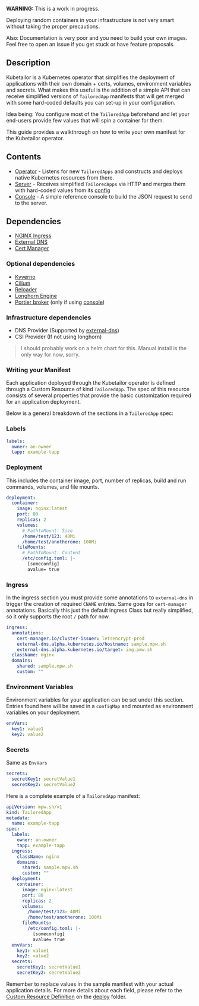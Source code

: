 **WARNING:** This is a work in progress.

Deploying random containers in your infrastructure is not very smart without taking the proper precautions.

Also:
Documentation is very poor and you need to build your own images.
Feel free to open an issue if you get stuck or have feature proposals.

## Description

Kubetailor is a Kubernetes operator that simplifies the deployment of applications with their own domain + certs, volumes, environment variables and secrets.
What makes this useful is the addition of a simple API that can receive simplified versions of `TailoredApp` manifests that will get merged with some hard-coded defaults you can set-up in your configuration.

Idea being:
You configure most of the `TailoredApp` beforehand and let your end-users provide few values that will spin a container for them.

This guide provides a walkthrough on how to write your own manifest for the Kubetailor operator.

## Contents

- [Operator](./crates/operator) - Listens for new `TailoredApps` and constructs and deploys native Kubernetes resources from there.
- [Server](./crates/server) - Receives simplified `TailoredApps` via HTTP and merges them with hard-coded values from its [config](./config/server/conf.yaml)
- [Console](./crates/console) - A simple reference console to build the JSON request to send to the server.

## Dependencies

- [NGINX Ingress](https://github.com/nginxinc/kubernetes-ingress)
- [External DNS](https://github.com/external-secrets/external-secrets)
- [Cert Manager](https://github.com/cert-manager/cert-manager)

### Optional dependencies

- [Kyverno](https://github.com/kyverno/kyverno)
- [Cilium](https://github.com/cilium/cilium)
- [Reloader](https://github.com/stakater/Reloader)
- [Longhorn Engine](https://github.com/longhorn/longhorn-engine)
- [Portier broker](https://github.com/portier/portier-broker) (only if using [console](./crates/console))

### Infrastructure dependencies

- DNS Provider (Supported by [external-dns](https://github.com/kubernetes-sigs/external-dns/#status-of-providers))
- CSI Provider (If not using longhorn)

> I should probably work on a helm chart for this. Manual install is the only way for now, sorry.

### Writing your Manifest

Each application deployed through the Kubetailor operator is defined through a Custom Resource of kind `TailoredApp`.
The spec of this resource consists of several properties that provide the basic customization required for an application deployment.

Below is a general breakdown of the sections in a `TailoredApp` spec:

### Labels

```yaml
labels:
  owner: an-owner
  tapp: example-tapp
```

### Deployment

This includes the container image, port, number of replicas, build and run commands, volumes, and file mounts.

```yaml
deployment:
  container:
    image: nginx:latest
    port: 80
    replicas: 2
    volumes:
      # PathtoMount: Size
      /home/test/123: 40Mi
      /home/test/anotherone: 100Mi
    fileMounts:
      # PathToMount: Content
      /etc/config.toml: |-
        [someconfig]
        avalue= true
```

### Ingress

In the ingress section you must provide some annotations to `external-dns` in trigger the creation of required `CNAME` entries. Same goes for `cert-manager` annotations.
Basically this just the default ingress Class but really simplified, so it only supports the root `/` path for now.

```yaml
ingress:
  annotations:
    cert-manager.io/cluster-issuer: letsencrypt-prod
    external-dns.alpha.kubernetes.io/hostname: sample.mpw.sh
    external-dns.alpha.kubernetes.io/target: ing.pmw.sh
  className: nginx
  domains:
    shared: sample.mpw.sh
    custom: ""
```

### Environment Variables

Environment variables for your application can be set under this section.
Entries found here will be saved in a `configMap` and mounted as environment variables on your deployment.

```yaml
envVars:
  key1: value1
  key2: value2
```

### Secrets

Same as `EnvVars`

```yaml
secrets:
  secretKey1: secretValue1
  secretKey2: secretValue2
```

Here is a complete example of a `TailoredApp` manifest:

```yaml
apiVersion: mpw.sh/v1
kind: TailoredApp
metadata:
  name: example-tapp
spec:
  labels:
    owner: an-owner
    tapp: example-tapp
  ingress:
    className: nginx
    domains:
      shared: sample.mpw.sh
      custom: ""
  deployment:
    container:
      image: nginx:latest
      port: 80
      replicas: 2
      volumes:
        /home/test/123: 40Mi
        /home/test/anotherone: 100Mi
      fileMounts:
        /etc/config.toml: |-
          [someconfig]
          avalue= true
  envVars:
    key1: value1
    key2: value2
  secrets:
    secretKey1: secretValue1
    secretKey2: secretValue2
```

Remember to replace values in the sample manifest with your actual application details.
For more details about each field, please refer to the [Custom Resource Definition](./deploy/crd.yaml) on the [deploy](./deploy) folder.
